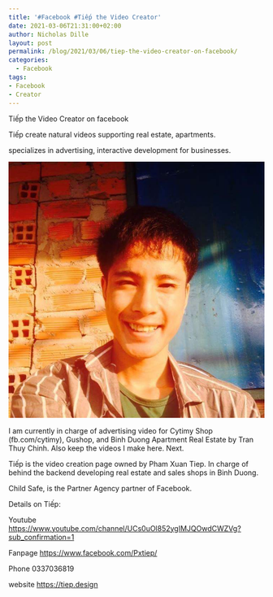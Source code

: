 ```yaml
---
title: '#Facebook #Tiếp the Video Creator'
date: 2021-03-06T21:31:00+02:00
author: Nicholas Dille
layout: post
permalink: /blog/2021/03/06/tiep-the-video-creator-on-facebook/
categories:
  - Facebook
tags:
- Facebook
- Creator
---
```

Tiếp the Video Creator on facebook

Tiếp create natural videos supporting real estate, apartments.

specializes in advertising, interactive development for businesses.

![](/media/2020/09/avatar.jpg)

<!--more-->

I am currently in charge of advertising video for Cytimy Shop (fb.com/cytimy), Gushop, and Binh Duong Apartment Real Estate by Tran Thuy Chinh. Also keep the videos I make here. Next.

Tiếp is the video creation page owned by Pham Xuan Tiep. In charge of behind the backend developing real estate and sales shops in Binh Duong.

Child Safe, is the Partner Agency partner of Facebook.

Details on Tiếp:

Youtube https://www.youtube.com/channel/UCs0uOl852ygIMJQOwdCWZVg?sub_confirmation=1

Fanpage https://www.facebook.com/Pxtiep/

Phone 0337036819

website https://tiep.design
